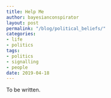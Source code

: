 ```yaml
---
title: Help Me
author: bayesianconspirator
layout: post
permalink: "/blog/political_beliefs/"
categories:
- life
- politics
tags:
- politics
- signalling
- people
date: 2019-04-18
---
```


To be written.
